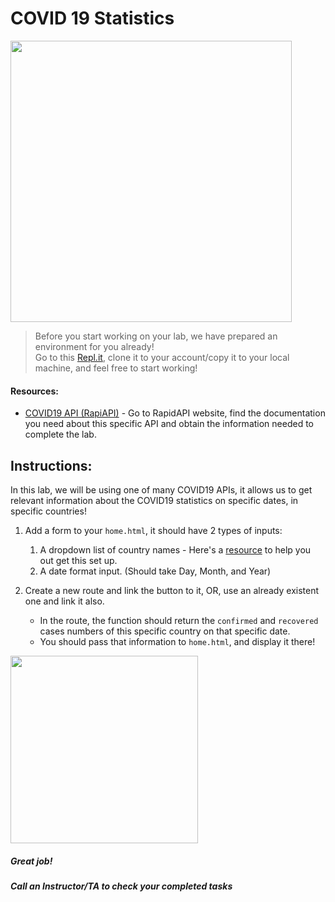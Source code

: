 # COVID 19 Statistics  

<img src="https://d2v9ipibika81v.cloudfront.net/uploads/sites/33/HEALTH-ALERT-COVID19-750x450-1.png" width="450">


> Before you start working on your lab, we have prepared an environment for you already!   
> Go to this [Repl.it](https://repl.it/@Loai17/API-Labs-Setup), clone it to your account/copy it to your local machine, and feel free to start working!  
  
  
#### Resources:  
- [COVID19 API (RapiAPI)](https://rapidapi.com/Gramzivi/api/covid-19-data?endpoint=apiendpoint_80bfb292-72a4-485b-8e76-2900bd8246bd) - Go to RapidAPI website, find the documentation you need about this specific API and obtain the information needed to complete the lab.
  
## Instructions:

In this lab, we will be using one of many COVID19 APIs, it allows us to get relevant information about the COVID19 statistics on specific dates, in specific countries!  

1. Add a form to your `home.html`, it should have 2 types of inputs:
    1. A dropdown list of country names - Here's a [resource](https://gist.github.com/danrovito/977bcb97c9c2dfd3398a#file-countrydropdown-html) to help you out get this set up.
    2. A date format input. (Should take Day, Month, and Year)

2. Create a new route and link the button to it, OR, use an already existent one and link it also.
    - In the route, the function should return the `confirmed` and `recovered` cases numbers of this specific country on that specific date.
    - You should pass that information to `home.html`, and display it there!
    
<img src="https://lh3.googleusercontent.com/proxy/A8udpCzZMiJlnPAdVeEKIjTKi3oxbQT03F-pdjExETb9H8eDOM118IjKefzyoPfVqoUIMb891fCqnaY4v6mKwLXk52KshtWAA7JLGXwd1X3qIG9P50-N" width="300">  
    

##### Great job!
##### Call an Instructor/TA to check your completed tasks
 

